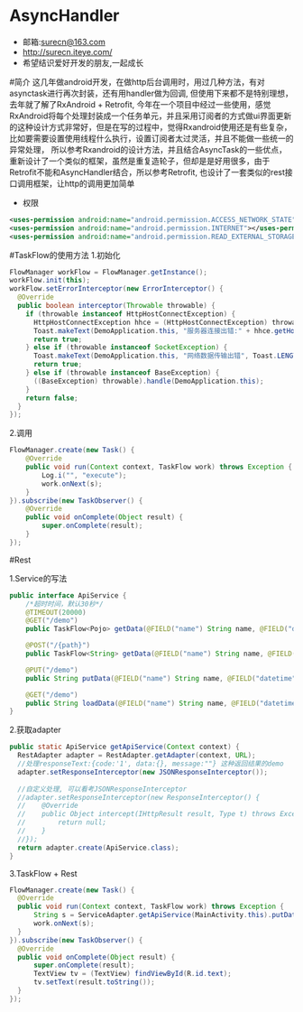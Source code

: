 # AsyncHandler
* 邮箱:surecn@163.com
* http://surecn.iteye.com/
* 希望结识爱好开发的朋友,一起成长

#简介
这几年做android开发，在做http后台调用时，用过几种方法，有对asynctask进行再次封装，还有用handler做为回调, 但使用下来都不是特别理想，去年就了解了RxAndroid + Retrofit, 今年在一个项目中经过一些使用，感觉RxAndroid将每个处理封装成一个任务单元，并且采用订阅者的方式做ui界面更新的这种设计方式非常好，但是在写的过程中，觉得Rxandroid使用还是有些复杂，比如要需要设置使用线程什么执行，设置订阅者太过灵活，并且不能做一些统一的异常处理， 所以参考Rxandroid的设计方法，并且结合AsyncTask的一些优点，重新设计了一个类似的框架，虽然是重复造轮子，但却是是好用很多，由于Retrofit不能和AsyncHandler结合，所以参考Retrofit, 也设计了一套类似的rest接口调用框架，让http的调用更加简单

* 权限
```xml
<uses-permission android:name="android.permission.ACCESS_NETWORK_STATE"></uses-permission>
<uses-permission android:name="android.permission.INTERNET"></uses-permission>
<uses-permission android:name="android.permission.READ_EXTERNAL_STORAGE"></uses-permission>
```

#TaskFlow的使用方法
1.初始化
```java
FlowManager workFlow = FlowManager.getInstance();
workFlow.init(this);
workFlow.setErrorInterceptor(new ErrorInterceptor() {
  @Override
  public boolean interceptor(Throwable throwable) {
    if (throwable instanceof HttpHostConnectException) {
      HttpHostConnectException hhce = (HttpHostConnectException) throwable;
      Toast.makeText(DemoApplication.this, "服务器连接出错:" + hhce.getHost().getHostName(), Toast.LENGTH_LONG).show();
      return true;
    } else if (throwable instanceof SocketException) {
      Toast.makeText(DemoApplication.this, "网络数据传输出错", Toast.LENGTH_LONG).show();
      return true;
    } else if (throwable instanceof BaseException) {
      ((BaseException) throwable).handle(DemoApplication.this);
    }
    return false;
  }
});
```
2.调用
```java
FlowManager.create(new Task() {
    @Override
    public void run(Context context, TaskFlow work) throws Exception {
        Log.i("", "execute");
        work.onNext(s);
    }
}).subscribe(new TaskObserver() {
    @Override
    public void onComplete(Object result) {
        super.onComplete(result);
    }
});
```
#Rest

1.Service的写法
```java
public interface ApiService {
    /*超时时间，默认30秒*/
    @TIMEOUT(20000)
    @GET("/demo")
    public TaskFlow<Pojo> getData(@FIELD("name") String name, @FIELD("datetime") String time);

    @POST("/{path}")
    public TaskFlow<String> getData(@FIELD("name") String name, @FIELD("datetime") String time, @PATH("path") String path);

    @PUT("/demo")
    public String putData(@FIELD("name") String name, @FIELD("datetime") String time, @FILE("path") String path);

    @GET("/demo")
    public String loadData(@FIELD("name") String name, @FIELD("datetime") String time, @HEADER("cookie") String path);
}
```

2.获取adapter
```java
public static ApiService getApiService(Context context) {
  RestAdapter adapter = RestAdapter.getAdapter(context, URL);
  //处理responseText:{code:'1', data:{}, message:""} 这种返回结果的demo
  adapter.setResponseInterceptor(new JSONResponseInterceptor());
  
  //自定义处理, 可以看考JSONResponseInterceptor
  //adapter.setResponseInterceptor(new ResponseInterceptor() {
  //    @Override
  //    public Object intercept(IHttpResult result, Type t) throws Exception {
  //        return null;
  //    }
  //});
  return adapter.create(ApiService.class);
}
```
3.TaskFlow + Rest
```java
FlowManager.create(new Task() {
  @Override
  public void run(Context context, TaskFlow work) throws Exception {
      String s = ServiceAdapter.getApiService(MainActivity.this).putData("aaa", "bbb", "/sdcard/text.log");
      work.onNext(s);
  }
}).subscribe(new TaskObserver() {
  @Override
  public void onComplete(Object result) {
      super.onComplete(result);
      TextView tv = (TextView) findViewById(R.id.text);
      tv.setText(result.toString());
  }
});
```
